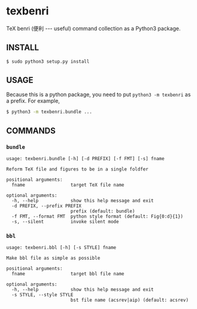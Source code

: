 texbenri
========
TeX benri (便利 --- useful) command collection as a Python3 package.

## INSTALL
```sh
$ sudo python3 setup.py install
```

## USAGE
Because this is a python package, you need to put `python3 -m texbenri`
as a prefix. For example,
```sh
$ python3 -m texbenri.bundle ...
```

## COMMANDS
### `bundle`
```
usage: texbenri.bundle [-h] [-d PREFIX] [-f FMT] [-s] fname

Reform TeX file and figures to be in a single foldfer

positional arguments:
  fname                 target TeX file name

optional arguments:
  -h, --help            show this help message and exit
  -d PREFIX, --prefix PREFIX
                        prefix (default: bundle)
  -f FMT, --format FMT  python style format (default: Fig{0:d}{1})
  -s, --silent          invoke silent mode
```
### `bbl`
```
usage: texbenri.bbl [-h] [-s STYLE] fname

Make bbl file as simple as possible

positional arguments:
  fname                 target bbl file name

optional arguments:
  -h, --help            show this help message and exit
  -s STYLE, --style STYLE
                        bst file name (acsrev|aip) (default: acsrev)
```
